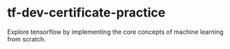 # tf-dev-certificate-practice
Explore tensorflow by implementing the core concepts of machine learning from scratch.
